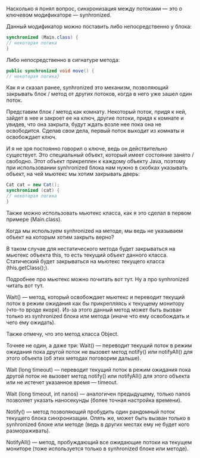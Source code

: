 Насколько я понял вопрос, синхронизация между потоками — это о ключевом модификаторе — synhronized.

Данный модификатор можно поставить либо непосредственно у блока:

```java
synchronized (Main.class) {
// некоторая логика
}
```

Либо непосредственно в сигнатуре метода:

```java
public synchronized void move() {
// некоторая логика}
```

Как я и сказал ранее, synhronized это механизм, позволяющий закрывать блок / метод от других потоков, когда в него уже зашел один поток.

Представим блок / метод как комнату. Некоторый поток, придя к ней, зайдет в нее и закроет ее на ключ, другие потоки, придя к комнате и увидев, что она закрыта, будут ждать возле нее пока она не освободится. Сделав свои дела, первый поток выходит из комнаты и освобождает ключ.

И я не зря постоянно говорил о ключе, ведь он действительно существует. Это специальный объект, который имеет состояние занято / свободно. Этот объект прикреплен к каждому объекту Java, поэтому при использовании synhronized блока нам нужно в скобках указывать объект, на чей мьютекс мы хотим закрывать дверь:

```java
Cat cat = new Cat();
synchronized (cat) {
// некоторая логика
}
```

Также можно использовать мьютекс класса, как я это сделал в первом примере (Main.class).

Когда мы используем synhronized на методе, мы ведь не указываем объект на которым хотим закрыть верно?

В таком случае для нестатического метода будет закрываться на мьютекс объекта this, то есть текущий объект данного класса. Статический будет закрываться на мьютекс текущего класса (this.getClass();).

Подробнее про мьютекс можно почитать вот тут. Ну а про synhronized читать вот тут.

Wait() — метод, который освобождает мьютекс и переводит текущий поток в режим ожидания как бы прикрепляясь к текущему монитору (что-то вроде якоря). Из-за этого данный метод может быть вызван только из synhronized блока или метода (иначе что ему освобождать и чего ему ожидать).

Также отмечу, что это метод класса Object.

Точнее не один, а даже три:
Wait() — переводит текущий поток в режим ожидания пока другой поток не вызовет метод notify() или notifyAll() для этого объекта (об этих методах поговорим дальше).

Wait (long timeout) — переводит текущий поток в режим ожидания пока другой поток не вызовет метод notify() или notifyAll() для этого объекта или не истечет указанное время — timeout.

Wait (long timeout, int nanos) — аналогичен предыдущему, только nanos позволяет указать наносекунды (более точная настройка времени).

Notify() — метод позволяющий пробудить один рандомный поток текущего блока синхронизации. Опять же, может быть вызван только в synhronized блоке или методе (ведь в других местах ему не будет кого размораживать).

NotifyAll() — метод, пробуждающий все ожидающие потоки на текущем мониторе (тоже используется только в synhronized блоке или методе).